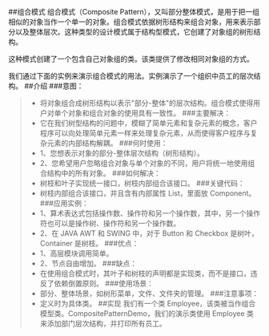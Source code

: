 ##组合模式
组合模式（Composite Pattern），又叫部分整体模式，是用于把一组相似的对象当作一个单一的对象。组合模式依据树形结构来组合对象，用来表示部分以及整体层次。这种类型的设计模式属于结构型模式，它创建了对象组的树形结构。

这种模式创建了一个包含自己对象组的类。该类提供了修改相同对象组的方式。

我们通过下面的实例来演示组合模式的用法。实例演示了一个组织中员工的层次结构。
##介绍
###意图：
>* 将对象组合成树形结构以表示"部分-整体"的层次结构。组合模式使得用户对单个对象和组合对象的使用具有一致性。
###主要解决：
>* 它在我们树型结构的问题中，模糊了简单元素和复杂元素的概念，客户程序可以向处理简单元素一样来处理复杂元素，从而使得客户程序与复杂元素的内部结构解耦。
###何时使用：
>* 1、您想表示对象的部分-整体层次结构（树形结构）。 
>* 2、您希望用户忽略组合对象与单个对象的不同，用户将统一地使用组合结构中的所有对象。
###如何解决：
>* 树枝和叶子实现统一接口，树枝内部组合该接口。
###关键代码：
>* 树枝内部组合该接口，并且含有内部属性 List，里面放 Component。
###应用实例： 
>* 1、算术表达式包括操作数、操作符和另一个操作数，其中，另一个操作符也可以是操作树、操作符和另一个操作数。 
>* 2、在 JAVA AWT 和 SWING 中，对于 Button 和 Checkbox 是树叶，Container 是树枝。
###优点： 
>* 1、高层模块调用简单。 
>* 2、节点自由增加。
###缺点：
>* 在使用组合模式时，其叶子和树枝的声明都是实现类，而不是接口，违反了依赖倒置原则。
###使用场景：
>* 部分、整体场景，如树形菜单，文件、文件夹的管理。
###注意事项：
>* 定义时为具体类。
##实现
我们有一个类 Employee，该类被当作组合模型类。CompositePatternDemo，我们的演示类使用 Employee 类来添加部门层次结构，并打印所有员工。